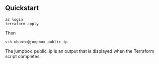 ## Quickstart

    az login
    terraform apply

Then

    ssh ubuntu@jumpbox_public_ip

The jumpbox_public_ip is an output that is displayed when the Terraform script
completes.
